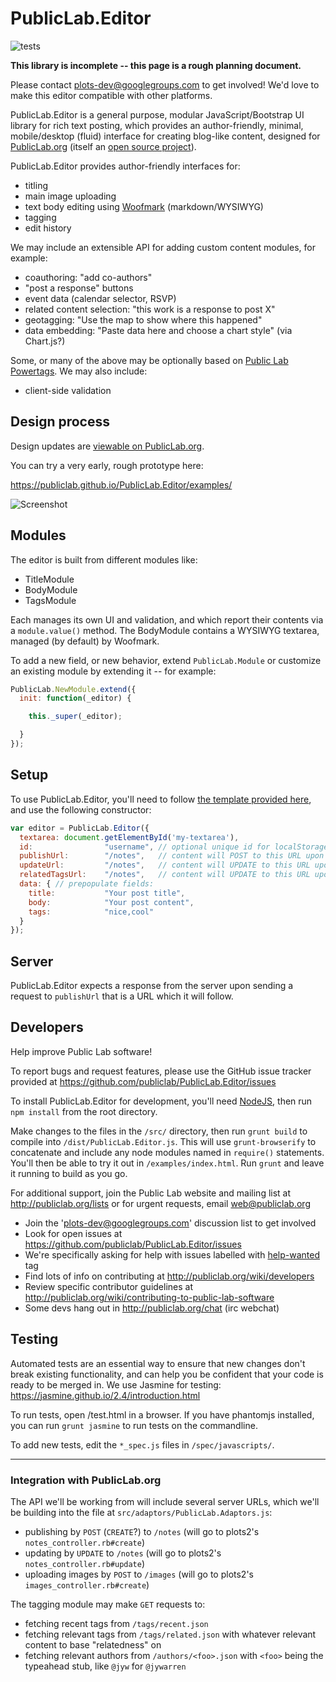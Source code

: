 PublicLab.Editor
====

![tests](https://travis-ci.org/publiclab/PublicLab.Editor.svg)

**This library is incomplete -- this page is a rough planning document.**

Please contact [plots-dev@googlegroups.com](mailto:plots-dev@googlegroups.com) to get involved! We'd love to make this editor compatible with other platforms.

PublicLab.Editor is a general purpose, modular JavaScript/Bootstrap UI library for rich text posting, which provides an author-friendly, minimal, mobile/desktop (fluid) interface for creating blog-like content, designed for [PublicLab.org](https://publiclab.org) (itself an [open source project](https://github.com/publiclab/plots2)).

PublicLab.Editor provides author-friendly interfaces for:

* titling
* main image uploading
* text body editing using [Woofmark](https://bevacqua.github.io/woofmark/) (markdown/WYSIWYG)
* tagging
* edit history

We may include an extensible API for adding custom content modules, for example:

* coauthoring: "add co-authors"
* "post a response" buttons
* event data (calendar selector, RSVP)
* related content selection: "this work is a response to post X"
* geotagging: "Use the map to show where this happened"
* data embedding: "Paste data here and choose a chart style" (via Chart.js?)

Some, or many of the above may be optionally based on [Public Lab Powertags](https://publiclab.org/wiki/power-tags). We may also include:

* client-side validation


## Design process

Design updates are [viewable on PublicLab.org](https://publiclab.org/tag/rich-editor).

You can try a very early, rough prototype here: 

https://publiclab.github.io/PublicLab.Editor/examples/

![Screenshot](https://i.publiclab.org/system/images/photos/000/015/865/original/Public_Lab_Rich_Editor_design_%281%29.png)


## Modules

The editor is built from different modules like:

* TitleModule
* BodyModule
* TagsModule

Each manages its own UI and validation, and which report their contents via a `module.value()` method. The BodyModule contains a WYSIWYG textarea, managed (by default) by Woofmark. 

To add a new field, or new behavior, extend `PublicLab.Module` or customize an existing module by extending it -- for example:

````js
PublicLab.NewModule.extend({
  init: function(_editor) {

    this._super(_editor);

  }
});
````


## Setup

To use PublicLab.Editor, you'll need to follow [the template provided here](https://publiclab.github.io/PublicLab.Editor/examples/index.html), and use the following constructor:

````js
var editor = PublicLab.Editor({ 
  textarea: document.getElementById('my-textarea'),
  id:                "username", // optional unique id for localStorage history
  publishUrl:        "/notes",   // content will POST to this URL upon clicking "Publish"
  updateUrl:         "/notes",   // content will UPDATE to this URL upon clicking "Save"
  relatedTagsUrl:    "/notes",   // content will UPDATE to this URL upon clicking "Save"
  data: { // prepopulate fields:
    title:           "Your post title",
    body:            "Your post content",
    tags:            "nice,cool"
  }
});
````

## Server

PublicLab.Editor expects a response from the server upon sending a request to `publishUrl` that is a URL which it will follow. 


## Developers

Help improve Public Lab software!

To report bugs and request features, please use the GitHub issue tracker provided at https://github.com/publiclab/PublicLab.Editor/issues 

To install PublicLab.Editor for development, you'll need [NodeJS](https://nodejs.org), then run `npm install` from the root directory.

Make changes to the files in the `/src/` directory, then run `grunt build` to compile into `/dist/PublicLab.Editor.js`. This will use `grunt-browserify` to concatenate and include any node modules named in `require()` statements. You'll then be able to try it out in `/examples/index.html`. Run `grunt` and leave it running to build as you go.

For additional support, join the Public Lab website and mailing list at http://publiclab.org/lists or for urgent requests, email web@publiclab.org

* Join the 'plots-dev@googlegroups.com' discussion list to get involved
* Look for open issues at https://github.com/publiclab/PublicLab.Editor/issues
* We're specifically asking for help with issues labelled with [help-wanted](https://github.com/publiclab/PublicLab.Editor/labels/help-wanted) tag
* Find lots of info on contributing at http://publiclab.org/wiki/developers
* Review specific contributor guidelines at http://publiclab.org/wiki/contributing-to-public-lab-software
* Some devs hang out in http://publiclab.org/chat (irc webchat)


## Testing

Automated tests are an essential way to ensure that new changes don't break existing functionality, and can help you be confident that your code is ready to be merged in. We use Jasmine for testing: https://jasmine.github.io/2.4/introduction.html 

To run tests, open /test.html in a browser. If you have phantomjs installed, you can run `grunt jasmine` to run tests on the commandline.

To add new tests, edit the `*_spec.js` files in `/spec/javascripts/`. 


****


### Integration with PublicLab.org

The API we'll be working from will include several server URLs, which we'll be building into the file at `src/adaptors/PublicLab.Adaptors.js`:

* publishing by `POST` (`CREATE`?) to `/notes` (will go to plots2's `notes_controller.rb#create`)
* updating by `UPDATE` to `/notes` (will go to plots2's `notes_controller.rb#update`)
* uploading images by `POST` to `/images` (will go to plots2's `images_controller.rb#create`)

The tagging module may make `GET` requests to:

* fetching recent tags from `/tags/recent.json`
* fetching relevant tags from `/tags/related.json` with whatever relevant content to base "relatedness" on
* fetching relevant authors from `/authors/<foo>.json` with `<foo>` being the typeahead stub, like `@jyw` for `@jywarren`



